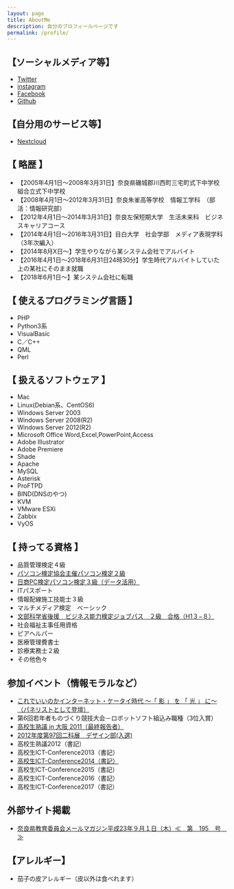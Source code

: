 ```yaml
---
layout: page
title: AboutMe
description: 自分のプロフィールページです
permalink: /profile/
---
```


## 【ソーシャルメディア等】
* [Twitter](https://twitter.com/k636174)
* [instagram](https://www.instagram.com/k636174/)
* [Facebook](https://www.facebook.com/K636174)
* [Github](https://github.com/k636174)

## 【自分用のサービス等】
* [Nextcloud](https://nocix253.k636174.net "Nextcloud")

## 【 略歴 】
* 【2005年4月1日～2008年3月31日】奈良県磯城郡川西町三宅町式下中学校組合立式下中学校
* 【2008年4月1日～2012年3月31日】奈良朱雀高等学校　情報工学科　（部活：情報研究部）
* 【2012年4月1日～2014年3月31日】奈良左保短期大学　生活未来科　ビジネスキャリアコース
* 【2014年4月1日～2016年3月31日】目白大学　社会学部　メディア表現学科（3年次編入）
* 【2014年8月X日～】学生やりながら某システム会社でアルバイト
* 【2016年4月1日～2018年6月31日24時30分】学生時代アルバイトしていた上の某社にそのまま就職
* 【2018年6月1日～】某システム会社に転職

## 【 使えるプログラミング言語 】
* PHP
* Python3系
* VisualBasic
* C／C++
* QML
* Perl

## 【 扱えるソフトウェア 】
* Mac
* Linux(Debian系、CentOS6)
* Windows Server 2003
* Windows Server 2008(R2)
* Windows Server 2012(R2)
* Microsoft Office Word,Excel,PowerPoint,Access
* Adobe Illustrator
* Adobe Premiere
* Shade
* Apache
* MySQL
* Asterisk
* ProFTPD
* BIND(DNSのやつ)
* KVM
* VMware ESXi
* Zabbix
* VyOS

## 【 持ってる資格 】
* 品質管理検定４級
* [パソコン検定協会主催パソコン検定２級](http://www.pken.com/examination/scene2q.html)
* [日商PC検定パソコン検定３級（データ活用）](http://www.kentei.ne.jp/pc/hani/3qhani.html)
* ITパスポート
* 情報配線施工技能士３級
* マルチメディア検定　ベーシック
* [文部科学省後援　ビジネス能力検定ジョブパス　２級　合格（H1３−８）](http://bken.sgec.or.jp/about/revision.html)
* 社会福祉主事任用資格
* ピアヘルパー
* 医療管理費書士
* 診療実務士２級
* その他色々

## 参加イベント（情報モラルなど）

* [これでいいのかインターネット・ケータイ時代 ～「 影 」 を 「 光 」 に～（パネリストとして登壇）](http://nara-tenichi.jp/manage/files/sinpo8youkou.pdf)
* 第6回若年者ものづくり競技大会－ロボットソフト組込み職種（3位入賞）
* [高校生熟議 in 大阪 2011（最終報告者）](http://www.ema.or.jp/education/events/jukugi/2011_osaka/)
* [2012年度第97回二科展　デザイン部(入選)](http://www.nikaten.com/nikaten_gl/information/tenranjouhou/nika97/index.html)
* 高校生熟議2012（書記）
* 高校生ICT-Conference2013（書記）
* [高校生ICT-Conference2014（書記）](https://www.ema.or.jp/education/events/hicof/2014/index.html)
* 高校生ICT-Conference2015（書記）
* 高校生ICT-Conference2016（書記）
* 高校生ICT-Conference2017（書記）

## 外部サイト掲載
* [奈良県教育委員会メールマガジン平成23年９月１日（木）≪　第　195　号　≫](http://www.pref.nara.jp/kyoikuk/mailmaga/html/230901/1950346.html#yume)

## 【アレルギー】
* 茄子の皮アレルギー（皮以外は食べれます）
